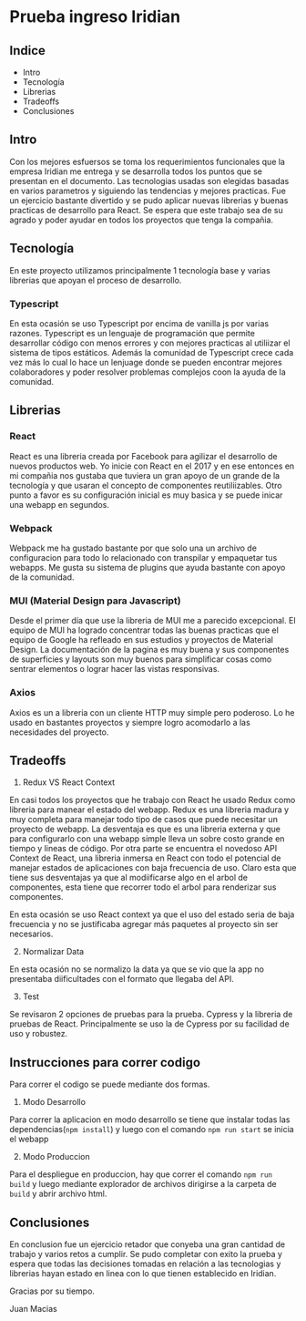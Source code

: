 # Prueba ingreso Iridian 
## Indice
- Intro
- Tecnología
- Librerias
- Tradeoffs
- Conclusiones 

## Intro

Con los mejores esfuersos se toma los requerimientos funcionales que la empresa Iridian me entrega y se desarrolla todos los puntos que se presentan en el documento. Las tecnologias usadas son elegidas basadas en varios parametros y siguiendo las tendencias y mejores practicas. Fue un ejercicio bastante divertido y se pudo aplicar nuevas librerias y buenas practicas de desarrollo para React. Se espera que este trabajo sea de su agrado y poder ayudar en todos los proyectos que tenga la compañia.

## Tecnología

En este proyecto utilizamos principalmente 1 tecnología base y varias librerias que apoyan el proceso de desarrollo. 

### Typescript

En esta ocasión se uso Typescript por encima de vanilla js por varias razones. Typescript es un lenguaje de programación que permite desarrollar código con menos errores y con mejores practicas al utiliizar el sistema de tipos estáticos. Además la comunidad de Typescript crece cada vez más lo cual lo hace un lenjuage donde se pueden encontrar mejores colaboradores y poder resolver problemas complejos coon la ayuda de la comunidad.

## Librerias

### React

React es una libreria creada por Facebook para agilizar el desarrollo de nuevos productos web. Yo inicie con React en el 2017 y en ese entonces en mi compañia nos gustaba que tuviera un gran apoyo de un grande de la tecnología y que usaran el concepto de componentes reutiliizables. Otro punto a favor es su configuración inicial es muy basica y se puede inicar una webapp en segundos. 

### Webpack

Webpack me ha gustado bastante por que solo una un archivo de configuracion para todo lo relacionado con transpilar y empaquetar tus webapps. Me gusta su sistema de plugins que ayuda bastante con apoyo de la comunidad.

### MUI (Material Design para Javascript)

Desde el primer día que use la libreria de MUI me a parecido excepcional. El equipo de MUI ha logrado concentrar todas las buenas practicas que el equipo de Google ha refleado en sus estudios y proyectos de Material Design. La documentación de la pagina es muy buena y sus componentes de superficies y layouts son muy buenos para simplificar cosas como sentrar elementos o lograr hacer las vistas responsivas.

### Axios 

Axios es un a libreria con un cliente HTTP muy simple pero poderoso. Lo he usado en bastantes proyectos y siempre logro acomodarlo a las necesidades del proyecto.  

## Tradeoffs

1. Redux VS React Context

En casi todos los proyectos que he trabajo con React he usado Redux como libreria para manear el estado del webapp. Redux es una libreria madura y muy completa para manejar todo tipo de casos que puede necesitar un proyecto de webapp. La desventaja es que es una libreria externa y que para configurarlo con una webapp simple lleva un sobre costo grande en tiempo y lineas de código. Por otra parte se encuentra el novedoso API Context de React, una libreria inmersa en React con todo el potencial de manejar estados de aplicaciones con baja frecuencia de uso. Claro esta que tiene sus desventajas ya que al modiificarse algo en el arbol de componentes, esta tiene que recorrer todo el arbol para renderizar sus componentes.

En esta ocasión se uso React context ya que el uso del estado seria de baja frecuencia y no se justificaba agregar más paquetes al proyecto sin ser necesarios. 

2. Normalizar Data

En esta ocasión no se normalizo la data ya que se vio que la app no presentaba diificultades con el formato que llegaba del API.

3. Test

Se revisaron 2 opciones de pruebas para la prueba. Cypress y la libreria de pruebas de React. Principalmente se uso la de Cypress por su facilidad de uso y robustez.

## Instrucciones para correr codigo

Para correr el codigo se puede mediante dos formas. 

1. Modo Desarrollo

Para correr la aplicacion en modo desarrollo se tiene que instalar todas las dependencias(`npm install`) y luego con el comando `npm run start` se inicia el webapp

2. Modo Produccion

Para el despliegue en produccion, hay que correr el comando `npm run build` y luego mediante explorador de archivos dirigirse a la carpeta de `build` y abrir archivo html.

## Conclusiones

En conclusion fue un ejercicio retador que conyeba una gran cantidad de trabajo y varios retos a cumplir. Se pudo completar con exito la prueba y espera que todas las decisiones tomadas en relación a las tecnologias y librerias hayan estado en linea con lo que tienen establecido en Iridian.

Gracias por su tiempo.

Juan Macias



